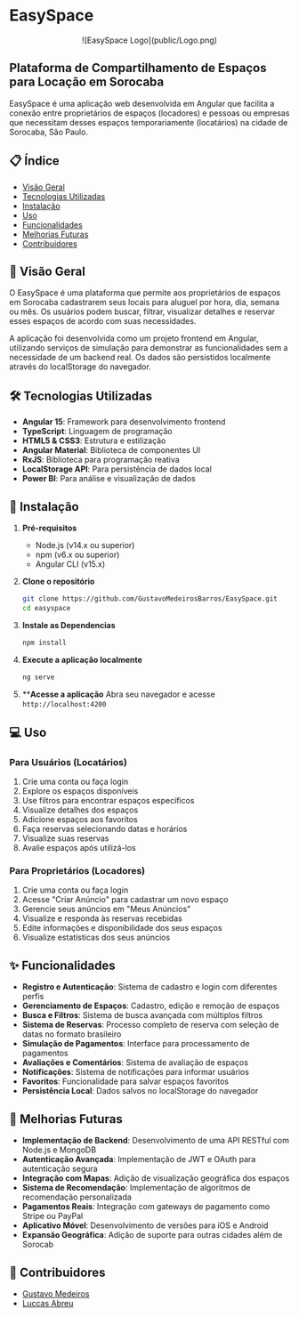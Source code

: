 # EasySpace
<p align="center">
![EasySpace Logo](public/Logo.png)
</p>

## Plataforma de Compartilhamento de Espaços para Locação em Sorocaba

EasySpace é uma aplicação web desenvolvida em Angular que facilita a conexão entre proprietários de espaços (locadores) e pessoas ou empresas que necessitam desses espaços temporariamente (locatários) na cidade de Sorocaba, São Paulo.

## 📋 Índice

- [Visão Geral](#visão-geral)
- [Tecnologias Utilizadas](#tecnologias-utilizadas)
- [Instalação](#instalação)
- [Uso](#uso)
- [Funcionalidades](#funcionalidades)
- [Melhorias Futuras](#melhorias-futuras)
- [Contribuidores](#contribuidores)

## 📝 Visão Geral

O EasySpace é uma plataforma que permite aos proprietários de espaços em Sorocaba cadastrarem seus locais para aluguel por hora, dia, semana ou mês. Os usuários podem buscar, filtrar, visualizar detalhes e reservar esses espaços de acordo com suas necessidades.

A aplicação foi desenvolvida como um projeto frontend em Angular, utilizando serviços de simulação para demonstrar as funcionalidades sem a necessidade de um backend real. Os dados são persistidos localmente através do localStorage do navegador.

## 🛠️ Tecnologias Utilizadas

- **Angular 15**: Framework para desenvolvimento frontend
- **TypeScript**: Linguagem de programação
- **HTML5 & CSS3**: Estrutura e estilização
- **Angular Material**: Biblioteca de componentes UI
- **RxJS**: Biblioteca para programação reativa
- **LocalStorage API**: Para persistência de dados local
- **Power BI**: Para análise e visualização de dados

## 🚀 Instalação

1. **Pré-requisitos**
   - Node.js (v14.x ou superior)
   - npm (v6.x ou superior)
   - Angular CLI (v15.x)

2. **Clone o repositório**
   ```bash
   git clone https://github.com/GustavoMedeirosBarros/EasySpace.git
   cd easyspace

3. **Instale as Dependencias**
    ```bash
    npm install

4. **Execute a aplicação localmente**
    ```bash
    ng serve

5. ****Acesse a aplicação**
Abra seu navegador e acesse `http://localhost:4200`

## 💻 Uso

### Para Usuários (Locatários)

1. Crie uma conta ou faça login
2. Explore os espaços disponíveis
3. Use filtros para encontrar espaços específicos
4. Visualize detalhes dos espaços
5. Adicione espaços aos favoritos
6. Faça reservas selecionando datas e horários
7. Visualize suas reservas
8. Avalie espaços após utilizá-los


### Para Proprietários (Locadores)

1. Crie uma conta ou faça login
2. Acesse "Criar Anúncio" para cadastrar um novo espaço
3. Gerencie seus anúncios em "Meus Anúncios"
4. Visualize e responda às reservas recebidas
5. Edite informações e disponibilidade dos seus espaços
6. Visualize estatísticas dos seus anúncios

## ✨ Funcionalidades

- **Registro e Autenticação**: Sistema de cadastro e login com diferentes perfis
- **Gerenciamento de Espaços**: Cadastro, edição e remoção de espaços
- **Busca e Filtros**: Sistema de busca avançada com múltiplos filtros
- **Sistema de Reservas**: Processo completo de reserva com seleção de datas no formato brasileiro
- **Simulação de Pagamentos**: Interface para processamento de pagamentos
- **Avaliações e Comentários**: Sistema de avaliação de espaços
- **Notificações**: Sistema de notificações para informar usuários
- **Favoritos**: Funcionalidade para salvar espaços favoritos
- **Persistência Local**: Dados salvos no localStorage do navegador

## 🔮 Melhorias Futuras

- **Implementação de Backend**: Desenvolvimento de uma API RESTful com Node.js e MongoDB
- **Autenticação Avançada**: Implementação de JWT e OAuth para autenticação segura
- **Integração com Mapas**: Adição de visualização geográfica dos espaços
- **Sistema de Recomendação**: Implementação de algoritmos de recomendação personalizada
- **Pagamentos Reais**: Integração com gateways de pagamento como Stripe ou PayPal
- **Aplicativo Móvel**: Desenvolvimento de versões para iOS e Android
- **Expansão Geográfica**: Adição de suporte para outras cidades além de Sorocab

## 👥 Contribuidores

- [Gustavo Medeiros](https://github.com/GustavoMedeirosBarros)
- [Luccas Abreu](https://github.com/Luckvers)
